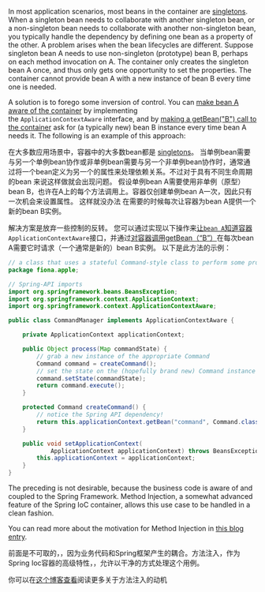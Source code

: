 In most application scenarios, most beans in the container are [singletons](http://docs.spring.io/spring/docs/5.0.0.M4/spring-framework-reference/htmlsingle/#beans-factory-scopes-singleton). When a singleton bean needs to collaborate with another singleton bean, or a non-singleton bean needs to collaborate with another non-singleton bean, you typically handle the dependency by defining one bean as a property of the other. A problem arises when the bean lifecycles are different. Suppose singleton bean A needs to use non-singleton (prototype) bean B, perhaps on each method invocation on A. The container only creates the singleton bean A once, and thus only gets one opportunity to set the properties. The container cannot provide bean A with a new instance of bean B every time one is needed.

A solution is to forego some inversion of control. You can [make bean A aware of the container](http://docs.spring.io/spring/docs/5.0.0.M4/spring-framework-reference/htmlsingle/#beans-factory-aware) by implementing the `ApplicationContextAware` interface, and by [making a getBean("B") call to the container](http://docs.spring.io/spring/docs/5.0.0.M4/spring-framework-reference/htmlsingle/#beans-factory-client) ask for (a typically new) bean B instance every time bean A needs it. The following is an example of this approach:

在大多数应用场景中，容器中的大多数bean都是 [singletons](http://docs.spring.io/spring/docs/5.0.0.M4/spring-framework-reference/htmlsingle/#beans-factory-scopes-singleton)。 当单例bean需要与另一个单例bean协作或非单例bean需要与另一个非单例bean协作时，通常通过将一个bean定义为另一个的属性来处理依赖关系。不过对于具有不同生命周期的bean 来说这样做就会出现问题。 假设单例bean A需要使用非单例（原型）bean B，也许在A上的每个方法调用上。容器仅创建单例bean A一次，因此只有一次机会来设置属性。 这样就没办法 在需要的时候每次让容器为bean A提供一个新的bean B实例。

解决方案是放弃一些控制的反转。 您可以通过实现以下操作来[让`bean A`知道容器](http://docs.spring.io/spring/docs/5.0.0.M4/spring-framework-reference/htmlsingle/#beans-factory-aware)  `ApplicationContextAware`接口，并通过[对容器调用getBean（“B”）](http://docs.spring.io/spring/docs/5.0.0.M4/spring-framework-reference/htmlsingle/#beans-factory-client)在每次bean A需要它时请求（一个通常是新的）bean B实例。 以下是此方法的示例：
```java
// a class that uses a stateful Command-style class to perform some processing
package fiona.apple;

// Spring-API imports
import org.springframework.beans.BeansException;
import org.springframework.context.ApplicationContext;
import org.springframework.context.ApplicationContextAware;

public class CommandManager implements ApplicationContextAware {

	private ApplicationContext applicationContext;

	public Object process(Map commandState) {
		// grab a new instance of the appropriate Command
		Command command = createCommand();
		// set the state on the (hopefully brand new) Command instance
		command.setState(commandState);
		return command.execute();
	}

	protected Command createCommand() {
		// notice the Spring API dependency!
		return this.applicationContext.getBean("command", Command.class);
	}

	public void setApplicationContext(
			ApplicationContext applicationContext) throws BeansException {
		this.applicationContext = applicationContext;
	}
}
```

The preceding is not desirable, because the business code is aware of and coupled to the Spring Framework. Method Injection, a somewhat advanced feature of the Spring IoC container, allows this use case to be handled in a clean fashion.

You can read more about the motivation for Method Injection in [this blog entry](https://spring.io/blog/2004/08/06/method-injection/).

前面是不可取的，，因为业务代码和Spring框架产生的耦合。方法注入，作为Spring Ioc容器的高级特性，，允许以干净的方式处理这个用例。

你可以在[这个博客查看](https://spring.io/blog/2004/08/06/method-injection/)阅读更多关于方法注入的动机